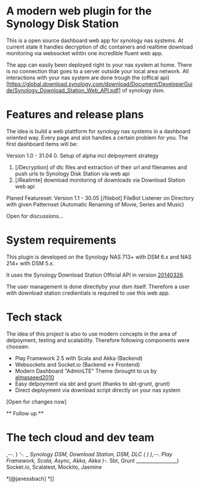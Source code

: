 A modern web plugin for the Synology Disk Station
=================================================

This is a open source dashboard web app for synology nas systems.
At current state it handles decryption of dlc containers and realtime
download monitoring via websocket wihtin one incredible fluent web app.

The app can easily been deployed right to your nas system at home. 
There is no connection that goes to a server outside your local area network.
All interactions with your nas system are done trough the (offical api)[https://global.download.synology.com/download/Document/DeveloperGuide/Synology_Download_Station_Web_API.pdf] of synology dsm.

Features and release plans
====================================================================

The idea is build a web plattform for synology nas systems in a dashboard oriented way.
Every page and slot handles a certain problem for you. The first dashboard items will be:

Version 1.0 - 31.04
0. Setup of alpha incl delpoyment strategy
1. [/Decryption] of dlc files and extraction of their url and filenames and push urls to Synology Disk Station via web api
2. [/Realimte] download monitoring of downloads via Download Station web api

Planed Featureset:
Version 1.1 - 30.05
[/filebot] FileBot Listener on Directory with given Patternset (Automatic Renaming of Movie, Series and Music)

Open for discussions...

System requirements
======================

This plugin is developed on the Synology NAS 713+ with DSM 6.x and NAS 214+ with DSM 5.x.

It uses the Synology Download Station Official API in version [20140326](https://global.download.synology.com/download/Document/DeveloperGuide/Synology_Download_Station_Web_API.pdf).

The user management is done directlyby your dsm itself. 
Therefore a user with download station credientials is required to use this web app.

Tech stack
======================

The idea of this project is also to use modern concepts in the area of delpoyment, testing and scalability.
Therefore following components were choosen:

- Play Framework 2.5 with Scala and Akka (Backend)
- Websockets and Socket.io (Backend <-> Frontend)
- Modern Dashboard "AdminLTE" Theme (brought to us by [almasaeed2010](https://github.com/almasaeed2010/AdminLTE)    
- Easy delpoyment via sbt and grunt (thanks to sbt-grunt, grunt)
- Direct deployment via download script directly on your nas system

[Open for changes now]

** Follow up **
















The tech cloud and dev team
======================
,--. 
    )
  _'-. _ Synology DSM, Download Station, DSM, DLC
 (    ) ),--. Play Framework, Scala, Async, Akka, Akka
             )-._ Sbt, Grunt
_________________) Socket.io, Scalatest, Mockito, Jasmine

*[@janessbach] 
*[]
